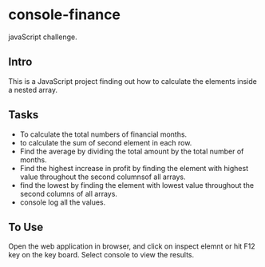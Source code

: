 # console-finance

javaScript challenge.

## Intro
This is a JavaScript project finding out how to calculate the elements inside a nested array.

## Tasks
- To calculate the total numbers of financial months.
- to calculate the sum of second element in each row.
- Find the average by dividing the total amount by the total number of months.
- Find the highest increase in profit by finding the element with highest value throughout the second columnsof all arrays.
- find the lowest by finding the element with lowest value throughout the second columns of all arrays.
- console log all the values.

## To Use
Open the web application in browser, and click on inspect elemnt or hit F12 key on the key board.
Select console to view the results.

